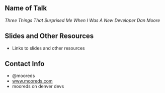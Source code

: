 ## Name of Talk 
_Three Things That Surprised Me When I Was A New Developer_ 
_Dan Moore_ 

## Slides and Other Resources
* Links to slides and other resources

## Contact Info

* @mooreds
* www.mooreds.com
* mooreds on denver devs


